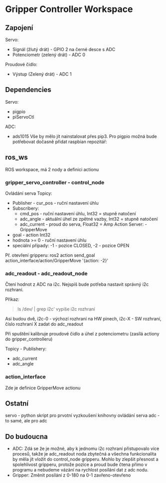 # Gripper Controller Workspace
## Zapojení
Servo:
* Signál (žlutý drát) - GPIO 2 na černé desce s ADC
* Potenciometr (zelený drát) - ADC 0

Proudové čidlo:
* Výstup (Zelený drát) - ADC 1

## Dependencies
Servo:
* pigpio
* piServoCtl

ADC:
* ads1015
Vše by mělo jít nainstalovat přes pip3. Pro pigpio možná bude potřebovat dočasně přidat raspbian repozitář: 

## ros_ws
ROS workspace, má 2 nody a definici actionu

### gripper_servo_controller - control_node
Ovládání serva
Topicy:
* Publisher - cur_pos - ruční nastavení úhlu
* Subscribery:
  * cmd_pos - ruční nastavení úhlu, Int32 = stupně natočení
  * adc_angle - aktuální úhel ze zpětné vazby, Int32 = stupně natočení
  * adc_current - proud do serva, Float32 = Amp
Action Server: - GripperMove
* goal - action Int32
* hodnota >= 0 - ruční nastavení úhlu
* speciální případy: -1 - pozice CLOSED, -2 - pozice OPEN

Př. otevření gripperu: ros2 action send_goal action_interface/action/GripperMove '{action: -2}'

### adc_readout - adc_readout_node
Čtení hodnot z ADC na i2c. Nejspíš bude potřeba nastavit správný i2c rozhraní.

Příkaz: 

> ls /dev/ | grep i2c' vypíše i2c rozhraní

Asi budou dvě, i2c-0 - výchozí rozhraní na HW pinech, i2c-X - SW rozhraní, číslo rozhraní X zadat do adc_readout

Při spuštění kalibruje proudové čidlo a úhel z potenciometru (zasílá actiony do gripper_controlleru)

Topicy - Publishery:
* adc_current
* adc_angle

### action_interface
Zde je definice GripperMove actionu

## Ostatní
servo - python skript pro prvotní vyzkoušení knihovny ovládání serva
adc - to samé, ale pro adc

## Do budoucna 

* ADC: Zdá se že je možné, aby k jednomu i2c rozhraní přistupovalo více procesů, takže je adc_readout noda zbytečná a všechna funkcionalita by měla jít vložit do control_node gripperu.
Mohlo by zlepšit přesnost a spolehlivost gripperu, protože pozice a proud bude čtena přímo v programu a nebudeme vázání na rychlost posílání dat z adc nodu.
* Gripper: Změnit posílání z 0-180 na 0-1 zavřeno-otevřeno
